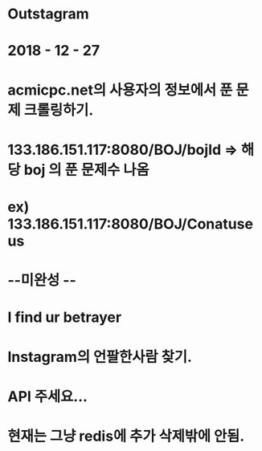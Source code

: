 # Outstagram


# 2018 - 12 - 27
# acmicpc.net의 사용자의 정보에서 푼 문제 크롤링하기.
# 133.186.151.117:8080/BOJ/bojId   => 해당 boj 의 푼 문제수 나옴
# ex) 133.186.151.117:8080/BOJ/Conatuseus



# --미완성 --
# I find ur betrayer
# Instagram의 언팔한사람 찾기.
# API 주세요...
# 현재는 그냥 redis에 추가 삭제밖에 안됨. 
